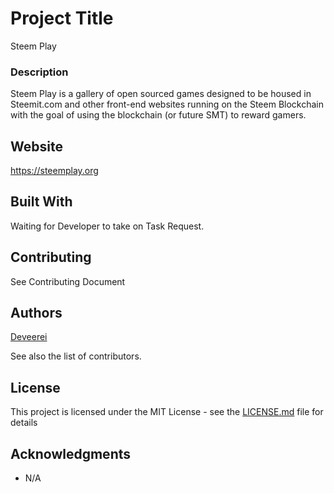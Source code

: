 # Project Title

Steem Play

### Description

Steem Play is a gallery of open sourced games designed to be housed in Steemit.com and other front-end websites running on the Steem Blockchain with the goal of using the blockchain (or future SMT) to reward gamers.

## Website

https://steemplay.org

## Built With

Waiting for Developer to take on Task Request.

## Contributing

See Contributing Document

## Authors

[Deveerei](https://utopian.io/@deveerei)

See also the list of contributors.

## License

This project is licensed under the MIT License - see the [LICENSE.md](LICENSE.md) file for details

## Acknowledgments

* N/A


